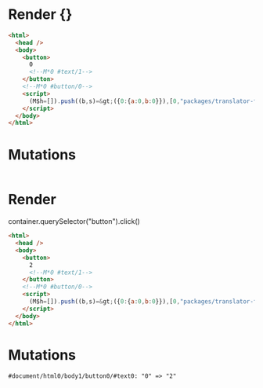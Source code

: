 # Render {}
```html
<html>
  <head />
  <body>
    <button>
      0
      <!--M*0 #text/1-->
    </button>
    <!--M*0 #button/0-->
    <script>
      (M$h=[]).push((b,s)=&gt;({0:{a:0,b:0}}),[0,"packages/translator-tags/src/__tests__/fixtures/batched-updates/template.marko_0_a_b",])
    </script>
  </body>
</html>
```

# Mutations
```

```


# Render 
container.querySelector("button").click()

```html
<html>
  <head />
  <body>
    <button>
      2
      <!--M*0 #text/1-->
    </button>
    <!--M*0 #button/0-->
    <script>
      (M$h=[]).push((b,s)=&gt;({0:{a:0,b:0}}),[0,"packages/translator-tags/src/__tests__/fixtures/batched-updates/template.marko_0_a_b",])
    </script>
  </body>
</html>
```

# Mutations
```
#document/html0/body1/button0/#text0: "0" => "2"
```